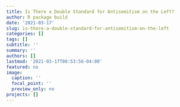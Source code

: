 ```yaml
---
title: Is There a Double Standard for Antisemitism on the Left?
author: R package build
date: '2021-03-17'
slug: is-there-a-double-standard-for-antisemitism-on-the-left
categories: []
tags: []
subtitle: ''
summary: ''
authors: []
lastmod: '2021-03-17T00:53:56-04:00'
featured: no
image:
  caption: ''
  focal_point: ''
  preview_only: no
projects: []
---
```

